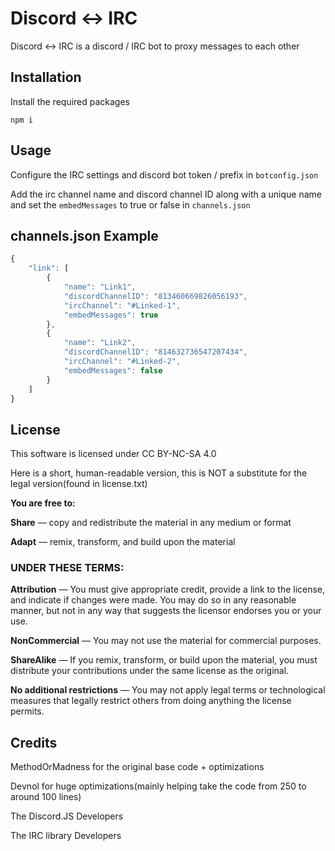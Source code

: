 # Discord <-> IRC

Discord <-> IRC is a discord / IRC bot to proxy messages to each other

## Installation

Install the required packages

```node
npm i
```

## Usage

Configure the IRC settings and discord bot token / prefix in `botconfig.json`

Add the irc channel name and discord channel ID along with a unique name and set the `embedMessages` to true or false in `channels.json`

## channels.json Example
```js
{
    "link": [
        {
            "name": "Link1",
            "discordChannelID": "813460669826056193",
            "ircChannel": "#Linked-1",
            "embedMessages": true
        },
        {
            "name": "Link2",
            "discordChannelID": "814632736547207434",
            "ircChannel": "#Linked-2",
            "embedMessages": false
        }
    ]
}
```

## License
This software is licensed under CC BY-NC-SA 4.0

Here is a short, human-readable version, this is NOT a substitute for the legal version(found in license.txt)

**You are free to:**

**Share** — copy and redistribute the material in any medium or format

**Adapt** — remix, transform, and build upon the material

### UNDER THESE TERMS:

**Attribution** — You must give appropriate credit, provide a link to the license, and indicate if changes were made. You may do so in any reasonable manner, but not in any way that suggests the licensor endorses you or your use.

**NonCommercial** — You may not use the material for commercial purposes.

**ShareAlike** — If you remix, transform, or build upon the material, you must distribute your contributions under the same license as the original.

**No additional restrictions** — You may not apply legal terms or technological measures that legally restrict others from doing anything the license permits.
## Credits
MethodOrMadness for the original base code + optimizations

Devnol for huge optimizations(mainly helping take the code from 250 to around 100 lines)

The Discord.JS Developers

The IRC library Developers